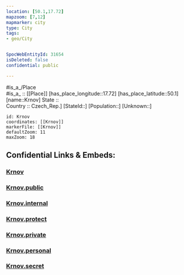 ```yaml
---
location: [50.1,17.72] 
mapzoom: [7,12] 
mapmarker: city 
type: City
tags:
- geo/City


SpocWebEntityId: 31654
isDeleted: false
confidential: public

---
```

#is_a_/Place  
#is_a_ :: [[Place]] 
[has_place_longitude::17.72] 
[has_place_latitude::50.1] 
[name::Krnov] 
State ::  
Country :: Czech_Rep.] 
[StateId::] 
[Population::] 
[Unknown::] 


```leaflet
id: Krnov
coordinates: [[Krnov]] 
markerFile: [[Krnov]] 
defaultZoom: 11 
maxZoom: 18
```


## Confidential Links & Embeds: 

### [Krnov](/_Standards/Earth/Continent/Europe/Europe~East/Poland/Provinces~Poland/Opole/City/Krnov.md) 

### [Krnov.public](/_public/Earth/Continent/Europe/Europe~East/Poland/Provinces~Poland/Opole/City/Krnov.public.md) 

### [Krnov.internal](/_internal/Earth/Continent/Europe/Europe~East/Poland/Provinces~Poland/Opole/City/Krnov.internal.md) 

### [Krnov.protect](/_protect/Earth/Continent/Europe/Europe~East/Poland/Provinces~Poland/Opole/City/Krnov.protect.md) 

### [Krnov.private](/_private/Earth/Continent/Europe/Europe~East/Poland/Provinces~Poland/Opole/City/Krnov.private.md) 

### [Krnov.personal](/_personal/Earth/Continent/Europe/Europe~East/Poland/Provinces~Poland/Opole/City/Krnov.personal.md) 

### [Krnov.secret](/_secret/Earth/Continent/Europe/Europe~East/Poland/Provinces~Poland/Opole/City/Krnov.secret.md)

